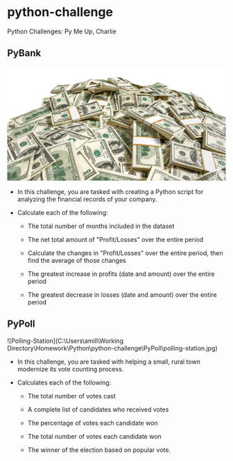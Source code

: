 # python-challenge
Python Challenges: Py Me Up, Charlie 

## PyBank

![Cash Money](PyBank\cash-money.png)

* In this challenge, you are tasked with creating a Python script for analyzing the financial records of your company. 

* Calculate each of the following:

  * The total number of months included in the dataset

  * The net total amount of "Profit/Losses" over the entire period

  * Calculate the changes in "Profit/Losses" over the entire period, then find the average of those changes

  * The greatest increase in profits (date and amount) over the entire period

  * The greatest decrease in losses (date and amount) over the entire period


## PyPoll

![Polling-Station](C:\Users\amill\Working Directory\Homework\Python\python-challenge\PyPoll\polling-station.jpg)

* In this challenge, you are tasked with helping a small, rural town modernize its vote counting process.

* Calculates each of the following:

  * The total number of votes cast

  * A complete list of candidates who received votes

  * The percentage of votes each candidate won

  * The total number of votes each candidate won

  * The winner of the election based on popular vote.